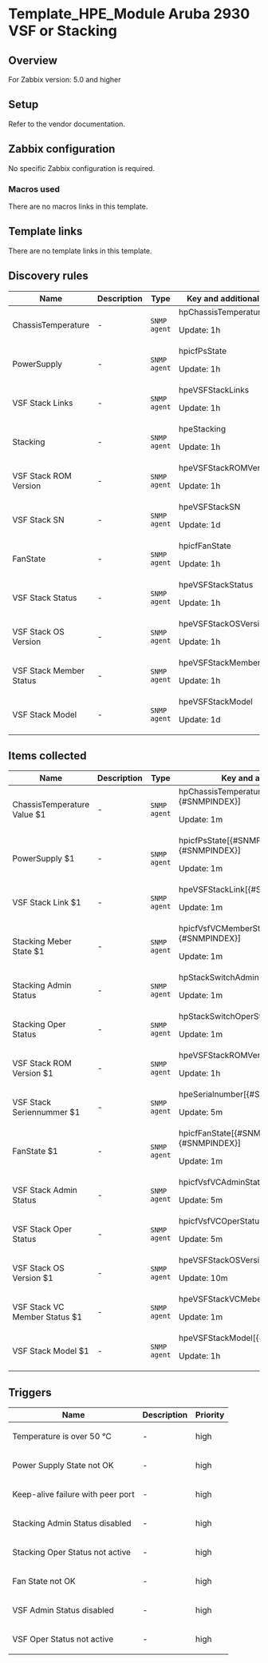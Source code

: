 # Template_HPE_Module Aruba 2930 VSF or Stacking

## Overview

For Zabbix version: 5.0 and higher

## Setup

Refer to the vendor documentation.

## Zabbix configuration

No specific Zabbix configuration is required.

### Macros used

There are no macros links in this template.

## Template links

There are no template links in this template.

## Discovery rules

|Name|Description|Type|Key and additional info|
|----|-----------|----|----|
|ChassisTemperature|<p>-</p>|`SNMP agent`|hpChassisTemperature<p>Update: 1h</p>|
|PowerSupply|<p>-</p>|`SNMP agent`|hpicfPsState<p>Update: 1h</p>|
|VSF Stack Links|<p>-</p>|`SNMP agent`|hpeVSFStackLinks<p>Update: 1h</p>|
|Stacking|<p>-</p>|`SNMP agent`|hpeStacking<p>Update: 1h</p>|
|VSF Stack ROM Version|<p>-</p>|`SNMP agent`|hpeVSFStackROMVersion<p>Update: 1h</p>|
|VSF Stack SN|<p>-</p>|`SNMP agent`|hpeVSFStackSN<p>Update: 1d</p>|
|FanState|<p>-</p>|`SNMP agent`|hpicfFanState<p>Update: 1h</p>|
|VSF Stack Status|<p>-</p>|`SNMP agent`|hpeVSFStackStatus<p>Update: 1h</p>|
|VSF Stack OS Version|<p>-</p>|`SNMP agent`|hpeVSFStackOSVersion<p>Update: 1h</p>|
|VSF Stack Member Status|<p>-</p>|`SNMP agent`|hpeVSFStackMemberStatus<p>Update: 1h</p>|
|VSF Stack Model|<p>-</p>|`SNMP agent`|hpeVSFStackModel<p>Update: 1d</p>|
## Items collected

|Name|Description|Type|Key and additional info|
|----|-----------|----|----|
|ChassisTemperature Value $1|<p>-</p>|`SNMP agent`|hpChassisTemperatureValue[{#SNMPVALUE}.{#SNMPINDEX}]<p>Update: 1m</p>|
|PowerSupply $1|<p>-</p>|`SNMP agent`|hpicfPsState[{#SNMPVALUE}.{#SNMPINDEX}]<p>Update: 1m</p>|
|VSF Stack Link $1|<p>-</p>|`SNMP agent`|hpeVSFStackLink[{#SNMPVALUE}]<p>Update: 1m</p>|
|Stacking Meber State $1|<p>-</p>|`SNMP agent`|hpicfVsfVCMemberState[{#SNMPVALUE}.{#SNMPINDEX}]<p>Update: 1m</p>|
|Stacking Admin Status|<p>-</p>|`SNMP agent`|hpStackSwitchAdminStatus.0<p>Update: 1m</p>|
|Stacking Oper Status|<p>-</p>|`SNMP agent`|hpStackSwitchOperStatus.0<p>Update: 1m</p>|
|VSF Stack ROM Version $1|<p>-</p>|`SNMP agent`|hpeVSFStackROMVersion[{#SNMPINDEX}]<p>Update: 1h</p>|
|VSF Stack Seriennummer $1|<p>-</p>|`SNMP agent`|hpeSerialnumber[{#SNMPINDEX}]<p>Update: 5m</p>|
|FanState $1|<p>-</p>|`SNMP agent`|hpicfFanState[{#SNMPVALUE}.{#SNMPINDEX}]<p>Update: 1m</p>|
|VSF Stack Admin Status|<p>-</p>|`SNMP agent`|hpicfVsfVCAdminStatus[{#SNMPINDEX}]<p>Update: 5m</p>|
|VSF Stack Oper Status|<p>-</p>|`SNMP agent`|hpicfVsfVCOperStatus[{#SNMPINDEX}]<p>Update: 5m</p>|
|VSF Stack OS Version $1|<p>-</p>|`SNMP agent`|hpeVSFStackOSVersion[{#SNMPINDEX}]<p>Update: 10m</p>|
|VSF Stack VC Member Status $1|<p>-</p>|`SNMP agent`|hpeVSFStackVCMeberStatus[{#SNMPINDEX}]<p>Update: 1m</p>|
|VSF Stack Model $1|<p>-</p>|`SNMP agent`|hpeVSFStackModel[{#SNMPINDEX}]<p>Update: 1h</p>|
## Triggers

|Name|Description|Priority|
|----|-----------|----|
|Temperature is over 50 °C|<p>-</p>|high|
|Power Supply State not OK|<p>-</p>|high|
|Keep-alive failure with peer port|<p>-</p>|high|
|Stacking Admin Status disabled|<p>-</p>|high|
|Stacking Oper Status not active|<p>-</p>|high|
|Fan State not OK|<p>-</p>|high|
|VSF Admin Status disabled|<p>-</p>|high|
|VSF Oper Status not active|<p>-</p>|high|
